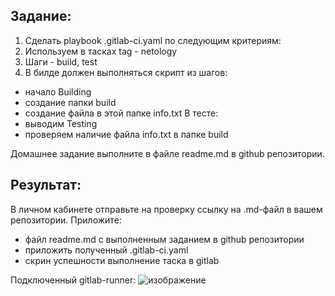 ## **Задание**:

1. Сделать playbook .gitlab-ci.yaml по следующим критериям:
2. Используем в тасках tag - netology
3. Шаги - build, test
4. В билде должен выполняться скрипт из шагов: 
- начало Building
- создание папки build
- создание файла в этой папке info.txt
В тесте:
- выводим Testing
- проверяем наличие файла info.txt в папке build 

Домашнее задание выполните в файле readme.md в github репозитории.

## **Результат**: 
В личном кабинете отправьте на проверку ссылку на .md-файл в вашем репозитории. Приложите:
- файл readme.md с выполненным заданием в github репозитории 
- приложить полученный .gitlab-ci.yaml 
- скрин успешности выполнение таска в gitlab

Подключенный gitlab-runner:
![изображение](https://user-images.githubusercontent.com/67161186/147970937-949cef5a-5961-445f-ac77-6b85bdccec20.png)

